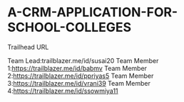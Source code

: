 # A-CRM-APPLICATION-FOR-SCHOOL-COLLEGES

Trailhead URL

Team Lead:trailblazer.me/id/susai20
Team Member 1:https://trailblazer.me/id/babmv
Team Member 2:https://trailblazer.me/id/ppriyas5
Team Member 3:https://trailblazer.me/id/vrani39
Team Member 4:https://trailblazer.me/id/ssowmiya11
